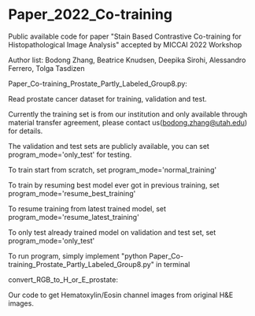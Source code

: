 # Paper_2022_Co-training

Public available code for paper "Stain Based Contrastive Co-training for Histopathological Image Analysis" accepted by MICCAI 2022 Workshop

Author list: Bodong Zhang, Beatrice Knudsen, Deepika Sirohi, Alessandro Ferrero, Tolga Tasdizen


Paper_Co-training_Prostate_Partly_Labeled_Group8.py:

Read prostate cancer dataset for training, validation and test. 

Currently the training set is from our institution and only available through material transfer agreement, please contact us(bodong.zhang@utah.edu) for details.

The validation and test sets are publicly available, you can set program_mode='only_test' for testing.

To train start from scratch, set program_mode='normal_training'

To train by resuming best model ever got in previous training, set program_mode='resume_best_training'

To resume training from latest trained model, set program_mode='resume_latest_training'

To only test already trained model on validation and test set, set program_mode='only_test'

To run program, simply implement "python Paper_Co-training_Prostate_Partly_Labeled_Group8.py" in terminal




convert_RGB_to_H_or_E_prostate:

Our code to get Hematoxylin/Eosin channel images from original H&E images. 